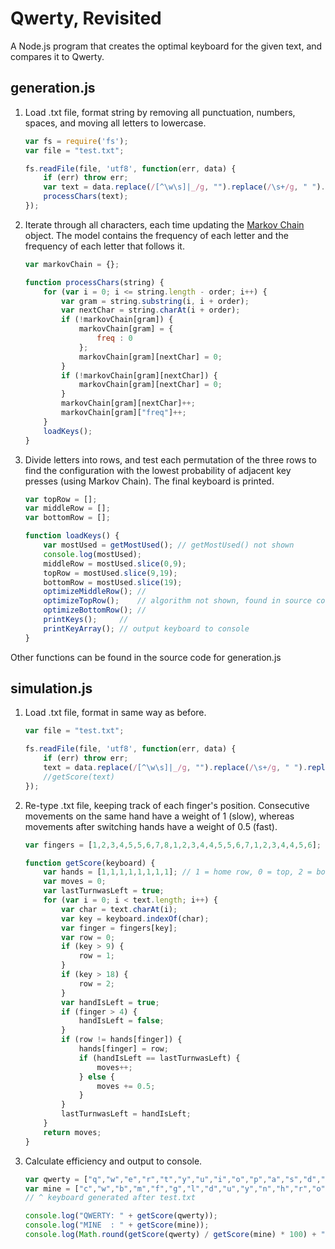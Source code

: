 # Qwerty, Revisited

A Node.js program that creates the optimal keyboard for the given text, and compares it to Qwerty.

## generation.js

1. Load .txt file, format string by removing all punctuation, numbers, spaces, and moving all letters to lowercase. 

    ``` javascript
    var fs = require('fs');
    var file = "test.txt";

    fs.readFile(file, 'utf8', function(err, data) {
        if (err) throw err;
        var text = data.replace(/[^\w\s]|_/g, "").replace(/\s+/g, " ").replace(/[a-z]*\d+[a-z]*/gi, '').replace(/\s+/g, '').toLowerCase();
        processChars(text);
    });
    ```

2. Iterate through all characters, each time updating the [Markov Chain](http://setosa.io/ev/markov-chains/) object. The model contains the frequency of each letter and the frequency of each letter that follows it.

    ``` javascript
    var markovChain = {};

    function processChars(string) {
        for (var i = 0; i <= string.length - order; i++) {
            var gram = string.substring(i, i + order);
            var nextChar = string.charAt(i + order);
            if (!markovChain[gram]) {
                markovChain[gram] = {
                    freq : 0
                };
                markovChain[gram][nextChar] = 0;
            }
            if (!markovChain[gram][nextChar]) {
                markovChain[gram][nextChar] = 0;
            }
            markovChain[gram][nextChar]++;
            markovChain[gram]["freq"]++;
        }
        loadKeys();
    }
    ```
3. Divide letters into rows, and test each permutation of the three rows to find the configuration with the lowest probability of adjacent key presses (using Markov Chain). The final keyboard is printed.

    ``` javascript
    var topRow = [];
    var middleRow = [];
    var bottomRow = [];

    function loadKeys() {
        var mostUsed = getMostUsed(); // getMostUsed() not shown
        console.log(mostUsed);
        middleRow = mostUsed.slice(0,9);
        topRow = mostUsed.slice(9,19);
        bottomRow = mostUsed.slice(19);
        optimizeMiddleRow(); //
        optimizeTopRow();    // algorithm not shown, found in source code
        optimizeBottomRow(); //
        printKeys();     //
        printKeyArray(); // output keyboard to console
    }
    ```
Other functions can be found in the source code for generation.js

## simulation.js

1. Load .txt file, format in same way as before.

    ``` javascript
    var file = "test.txt";

    fs.readFile(file, 'utf8', function(err, data) {
        if (err) throw err;
        text = data.replace(/[^\w\s]|_/g, "").replace(/\s+/g, " ").replace(/[a-z]*\d+[a-z]*/gi, '').replace(/\s+/g, '').toLowerCase();
        //getScore(text)
    });
    ```
    
2. Re-type .txt file, keeping track of each finger's position. Consecutive movements on the same hand have a weight of 1 (slow), whereas movements after switching hands have a weight of 0.5 (fast).

    ``` javascript
    var fingers = [1,2,3,4,5,5,6,7,8,1,2,3,4,4,5,5,6,7,1,2,3,4,4,5,6]; //index of finger that touches key

    function getScore(keyboard) {
        var hands = [1,1,1,1,1,1,1,1]; // 1 = home row, 0 = top, 2 = bottom
        var moves = 0;
        var lastTurnwasLeft = true;
        for (var i = 0; i < text.length; i++) {
            var char = text.charAt(i);
            var key = keyboard.indexOf(char);
            var finger = fingers[key];
            var row = 0;
            if (key > 9) {
                row = 1;
            } 
            if (key > 18) {
                row = 2;
            }
            var handIsLeft = true;
            if (finger > 4) {
                handIsLeft = false;
            }
            if (row != hands[finger]) {
                hands[finger] = row;
                if (handIsLeft == lastTurnwasLeft) {
                    moves++;
                } else {
                    moves += 0.5;
                }
            }
            lastTurnwasLeft = handIsLeft;
        }
        return moves;
    }
    ```
3. Calculate efficiency and output to console.
    ``` javascript
    var qwerty = ["q","w","e","r","t","y","u","i","o","p","a","s","d","f","g","h","j","k","l","z","x","c","v","b","n","m"];
    var mine = ["c","w","b","m","f","g","l","d","u","y","n","h","r","o","i","s","e","t","a","v","q","j","k","x","z","p"];
    // ^ keyboard generated after test.txt

    console.log("QWERTY: " + getScore(qwerty));
    console.log("MINE  : " + getScore(mine));
    console.log(Math.round(getScore(qwerty) / getScore(mine) * 100) + "% efficiency \n");
    ```